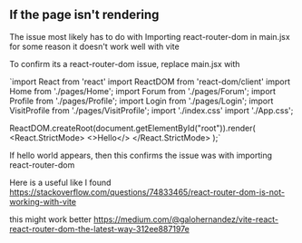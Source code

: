 ## If the page isn't rendering
The issue most likely has to do with Importing react-router-dom in main.jsx for some reason it doesn't work well with vite

To confirm its a react-router-dom issue, replace main.jsx with

`import React from 'react'
import ReactDOM from 'react-dom/client'
import Home from './pages/Home';
import Forum from './pages/Forum';
import Profile from './pages/Profile';
import Login from './pages/Login';
import VisitProfile from './pages/VisitProfile';
import './index.css'
import './App.css';

ReactDOM.createRoot(document.getElementById("root")).render(
  <React.StrictMode>
    <>Hello</>
  </React.StrictMode>
);`

If hello world appears, then this confirms the issue was with importing react-router-dom

Here is a useful like I found https://stackoverflow.com/questions/74833465/react-router-dom-is-not-working-with-vite

this might work better
https://medium.com/@galohernandez/vite-react-react-router-dom-the-latest-way-312ee887197e
